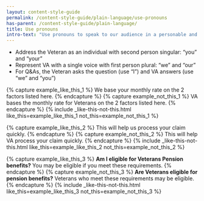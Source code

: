 ```yaml
---
layout: content-style-guide
permalink: /content-style-guide/plain-language/use-pronouns
has-parent: /content-style-guide/plain-language/
title: Use pronouns
intro-text: "Use pronouns to speak to our audience in a personable and conversational voice."  
---
```


- Address the Veteran as an individual with second person singular: “you” and “your” 
- Represent VA with a single voice with first person plural: “we” and “our”  
- For Q&As, the Veteran asks the question (use “I”) and VA answers (use “we” and “you”)

{% capture example_like_this_1 %}
<span class="do-dont__diff">We</span> base your monthly rate on the 2 factors listed here.
{% endcapture %}
{% capture example_not_this_1 %}
<span class="do-dont__diff">VA</span> bases the monthly rate for Veterans on the 2 factors listed here.
{% endcapture %}
{% include _like-this-not-this.html like_this=example_like_this_1 not_this=example_not_this_1 %}

{% capture example_like_this_2 %}
This will help <span class="do-dont__diff">us</span> process your claim quickly.
{% endcapture %}
{% capture example_not_this_2 %}
This will help <span class="do-dont__diff">VA</span> process your claim quickly.
{% endcapture %}
{% include _like-this-not-this.html like_this=example_like_this_2 not_this=example_not_this_2 %}

{% capture example_like_this_3 %}
**Am I eligible for Veterans Pension benefits?**
<span class="do-dont__diff">You</span> may be eligible if you meet these requirements.
{% endcapture %}
{% capture example_not_this_3 %}
**Are Veterans eligible for pension benefits?**
<span class="do-dont__diff">Veterans</span> who meet these requirements may be eligible. 
{% endcapture %}
{% include _like-this-not-this.html like_this=example_like_this_3 not_this=example_not_this_3 %}
